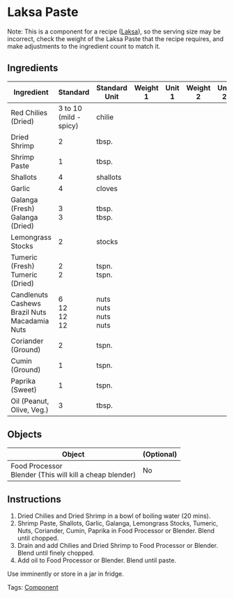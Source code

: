# Laksa Paste

Note: This is a component for a recipe ([Laksa](/Recipes/Laksa.md)), so the serving size may be incorrect, check the weight of the Laksa Paste that the recipe requires, and make adjustments to the ingredient count to match it.

## Ingredients

| Ingredient                                                   | Standard                  | Standard Unit                      | Weight 1 | Unit 1 | Weight 2 | Unit 2 |
| ------------------------------------------------------------ | ------------------------- | ---------------------------------- | -------- | ------ | -------- | ------ |
| Red Chilies (Dried)                                          | 3 to 10 (mild - spicy)    | chilie                             |          |        |          |        |
| Dried Shrimp                                                 | 2                         | tbsp.                              |          |        |          |        |
| Shrimp Paste                                                 | 1                         | tbsp.                              |          |        |          |        |
| Shallots                                                     | 4                         | shallots                           |          |        |          |        |
| Garlic                                                       | 4                         | cloves                             |          |        |          |        |
| Galanga (Fresh)<br />Galanga (Dried)                         | 3<br />3                  | tbsp.<br />tbsp.                   |          |        |          |        |
| Lemongrass Stocks                                            | 2                         | stocks                             |          |        |          |        |
| Tumeric (Fresh)<br />Tumeric (Dried)                         | 2<br />2                  | tspn.<br />tspn.                   |          |        |          |        |
| Candlenuts<br />Cashews<br />Brazil Nuts<br />Macadamia Nuts | 6<br />12<br />12<br />12 | nuts<br />nuts<br />nuts<br />nuts |          |        |          |        |
| Coriander (Ground)                                           | 2                         | tspn.                              |          |        |          |        |
| Cumin (Ground)                                               | 1                         | tspn.                              |          |        |          |        |
| Paprika (Sweet)                                              | 1                         | tspn.                              |          |        |          |        |
| Oil (Peanut, Olive, Veg.)                                    | 3                         | tbsp.                              |          |        |          |        |

## Objects

| Object                                                       | (Optional) |
| ------------------------------------------------------------ | ---------- |
| Food Processor<br />Blender (This will kill a cheap blender) | No         |


## Instructions

1. Dried Chilies and Dried Shrimp in a bowl of boiling water (20 mins).
2. Shrimp Paste, Shallots, Garlic, Galanga, Lemongrass Stocks, Tumeric, Nuts, Coriander, Cumin, Paprika in Food Processor or Blender. Blend until chopped.
3. Drain and add Chilies and Dried Shrimp to Food Processor or Blender. Blend until finely chopped.
4. Add oil to Food Processor or Blender. Blend until paste.

Use imminently or store in a jar in fridge.

Tags: [Component](/Tags/Component.md) 
